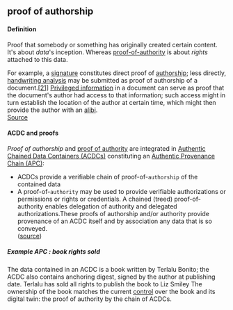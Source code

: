 ## proof of authorship

<h4>Definition</h4><p>Proof that somebody or something has originally created certain content. It&#39;s about <em>data</em>&#39;s inception. Whereas <a href="proof-of-authority">proof-of-authority</a> is about <em>rights</em> attached to this data.</p><p>For example, a <a href="https://en.wikipedia.org/wiki/Signature">signature</a> constitutes direct proof of <a href="https://en.wikipedia.org/wiki/Authorship">authorship</a>; less directly, <a href="https://en.wikipedia.org/wiki/Handwriting_analysis">handwriting analysis</a> may be submitted as proof of authorship of a document.<a href="https://en.wikipedia.org/wiki/Proof_(truth)?wprov=srpw1_0#cite_note-21">[21]</a> <a href="https://en.wikipedia.org/wiki/Secret">Privileged information</a> in a document can serve as proof that the document&#39;s author had access to that information; such access might in turn establish the location of the author at certain time, which might then provide the author with an <a href="https://en.wikipedia.org/wiki/Alibi">alibi</a>.<br><a href="https://en.wikipedia.org/wiki/Proof_(truth)">Source</a></p><h4>ACDC and proofs</h4><p><em>Proof of authorship</em> and <a href="proof-of-authority">proof of authority</a> are integrated in <a href="authentic-chained-data-container">Authentic Chained Data Containers (ACDCs)</a> constituting an <a href="authentic-provenance-chain">Authentic Provenance Chain (APC)</a>:</p><ul><li>ACDCs provide a verifiable chain of proof-of-<code>authorship</code> of the contained data</li><li>A proof-of-<code>authority</code> may be used to provide verifiable authorizations or permissions or rights or credentials. A chained (treed) proof-of-authority enables delegation of authority and delegated authorizations.These proofs of authorship and/or authority provide provenance of an ACDC itself and by association any data that is so conveyed.<br>(<a href="https://github.com/trustoverip/tswg-acdc-specification/blob/main/draft-ssmith-acdc.md#introduction">source</a>)</li></ul><h5>Example APC : book rights sold</h5><p>The data contained in an ACDC is a book written by Terlalu Bonito; the ACDC also contains anchoring digest, signed by the author at publishing date. Terlalu has sold all rights to publish the book to Liz Smiley The ownership of the book matches the current <a href="controller">control</a> over the book and its digital twin: the proof of authority by the chain of ACDCs.</p>

